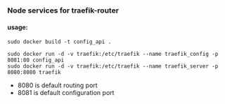 ### Node services for traefik-router

#### usage:

`sudo docker build -t config_api .`

`sudo docker run -d -v traefik:/etc/traefik --name traefik_config -p 8081:80 config_api`  
`sudo docker run -d -v traefik:/etc/traefik --name traefik_server -p 8080:8080 traefik`  

* 8080 is default routing port
* 8081 is default configuration port
